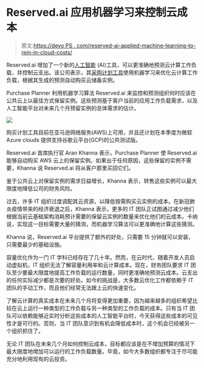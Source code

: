 # Reserved.ai 应用机器学习来控制云成本

> 原文:[https://devo PS . com/reserved-ai-applied-machine-learning-to-rein-in-cloud-costs/](https://devops.com/reserved-ai-applies-machine-learning-to-rein-in-cloud-costs/)

Reserved.ai 增加了一个新的[人工智能](https://devops.com/?s=artificial%20intelligence) (AI)工具，可以更准确地预测云计算工作负载，并控制云支出。该公司表示，其[采购计划工具](https://blog.reserved.ai/purchase-planner-release/)使用机器学习来优化云计算工作负载，根据其生成的预测自动购买云储备实例。

Purchase Planner 利用机器学习算法 Reserved.ai 来监控和预测组织何时应该在公共云上以最佳方式保留实例。这些预测基于客户当前的应用工作负载需求，以及人工智能平台对未来几个月预留实例的总体需求的估计。

![](../Images/6b6ef0ef2e4458428aa42eb617eac1bc.png)

购买计划工具目前在亚马逊网络服务(AWS)上可用，并且还计划在本季度为微软 Azure clouds 提供支持谷歌云平台(GCP)的公共测试版。

Reserved.ai 首席执行官 Aran Khanna 表示，Purchase Planner 使 Reserved.ai 能够自动购买 AWS 云上的保留实例。如果出于任何原因，这些保留的实例不需要，Khanna 说 Reserved.ai 将从客户那里买回它们。

鉴于公共云上对保留实例的需求日益增长，Khanna 表示，转售这些实例可以最大限度地降低公司的财务风险。

过去，许多 IT 组织过度调配其云资源，以降低按需购买云实例的成本。在新冠肺炎疫情带来的经济衰退之后，Khanna 表示，更多的 IT 团队正试图通过减少他们根据当前云基础架构消耗预计需要的保留云实例的数量来优化他们的云成本。卡纳说，实现这一目标需要大量的猜测，而机器学习算法可以更准确地计算这些猜测。

Khanna 说，Reserved.ai 平台提供了额外的好处，只需要 15 分钟就可以安装，只需要最少的基础设施。

容量优化作为一门 IT 学科已经存在了几十年。然而，在云时代，随着开发人员启动虚拟机，IT 组织无法了解容量利用率和云计算成本。现在，财务团队要求 IT 团队至少要最大限度地提高工作负载的运行数量，同时更准确地预测云成本。云支出的任何实际减少都是次要的好处。如今的挑战是，大多数云优化工作都依赖于 IT 团队的手动工作，而且他们经常无法跟上云的快速变化。

了解云计算的真实成本在未来几个月将变得更加重要，因为越来越多的组织希望比较在云上运行一种类型的工作负载与另一种类型的工作负载的成本。只有当 IT 团队可以依赖能够近实时分析这些成本的人工智能平台时，今天获得这些成本的可见性才是可行的。否则，当 IT 团队意识到有机会降低成本时，这个机会已经被另一个组织抓住了。

无论 IT 团队在未来几个月如何控制云成本，目标都应该是在不增加预算的情况下最大限度地增加可以运行的工作负载数量。毕竟，如今大多数组织都专注于尽可能充分地利用现有的云投资。